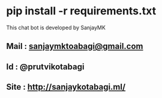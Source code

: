 # pip install -r requirements.txt


This chat bot is developed by SanjayMK
## Mail : sanjaymktoabagi@gmail.com 
## Id : @prutvikotabagi
## Site : http://sanjaykotabagi.ml/